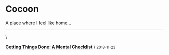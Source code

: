 # Cocoon

A place where I feel like home[...](about.html)

---

\ 

[**Getting Things Done: A Mental Checklist**](posts/getting-things-done.html) \  <small>2018-11-23</small>
